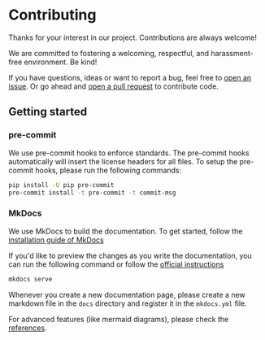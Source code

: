 <!--
 ~ SPDX-FileCopyrightText: Copyright DB Netz AG and contributors
 ~ SPDX-License-Identifier: Apache-2.0
 -->

# Contributing

Thanks for your interest in our project. Contributions are always welcome!

We are committed to fostering a welcoming, respectful, and harassment-free
environment. Be kind!

If you have questions, ideas or want to report a bug, feel free to [open an
issue](/../../issues). Or go ahead and [open a pull request](/../../pulls) to contribute
code.

## Getting started

### pre-commit

We use pre-commit hooks to enforce standards.
The pre-commit hooks automatically will insert the license headers for all files.
To setup the pre-commit hooks, please run the following commands:

```zsh
pip install -U pip pre-commit
pre-commit install -t pre-commit -t commit-msg
```

### MkDocs

We use MkDocs to build the documentation.
To get started, follow the [installation guide of MkDocs](https://squidfunk.github.io/mkdocs-material/getting-started/)

If you'd like to preview the changes as you write the documentation, you can run the following command or follow the [official instructions](https://squidfunk.github.io/mkdocs-material/creating-your-site/#previewing-as-you-write)

```zsh
mkdocs serve
```

Whenever you create a new documentation page, please create a new markdown file in the `docs` directory and register it in the `mkdocs.yml` file.

For advanced features (like mermaid diagrams), please check the [references](https://squidfunk.github.io/mkdocs-material/reference/diagrams/).
